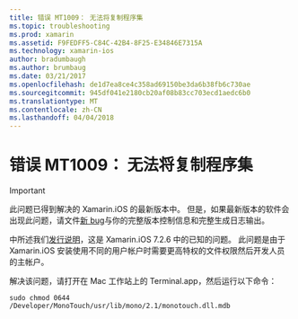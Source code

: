 ```yaml
---
title: 错误 MT1009： 无法将复制程序集
ms.topic: troubleshooting
ms.prod: xamarin
ms.assetid: F9FEDFF5-C84C-42B4-8F25-E34846E7315A
ms.technology: xamarin-ios
author: bradumbaugh
ms.author: brumbaug
ms.date: 03/21/2017
ms.openlocfilehash: de1d7ea8ce4c358ad69150be3da6b38fb6c730ae
ms.sourcegitcommit: 945df041e2180cb20af08b83cc703ecd1aedc6b0
ms.translationtype: MT
ms.contentlocale: zh-CN
ms.lasthandoff: 04/04/2018
---
```

# <a name="error-mt1009-could-not-copy-the-assembly"></a>错误 MT1009： 无法将复制程序集

> [!IMPORTANT]
> 此问题已得到解决的 Xamarin.iOS 的最新版本中。 但是，如果最新版本的软件会出现此问题，请文件[新 bug](~/cross-platform/troubleshooting/questions/howto-file-bug.md)与你的完整版本控制信息和完整生成日志输出。

中所述我们[发行说明](https://developer.xamarin.com/releases/ios/xamarin.ios_7/xamarin.ios_7.2/)，这是 Xamarin.iOS 7.2.6 中的已知的问题。 此问题是由于 Xamarin.iOS 安装使用不同的用户帐户时需要更高特权的文件权限然后开发人员的主帐户。

解决该问题，请打开在 Mac 工作站上的 Terminal.app，然后运行以下命令：

`sudo chmod 0644 /Developer/MonoTouch/usr/lib/mono/2.1/monotouch.dll.mdb`

